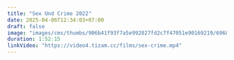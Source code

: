```yaml
---
title: "Sex Und Crime 2022"
date: 2025-04-06T12:34:03+07:00
draft: false
image: "images/cms/thumbs/906b41f93f7a5e992827fd2c7f47051e90169219/69681_seks_i_prestupnost_240_335_0_70.jpg"
duration: 1:52:15
linkVideo: "https://video4.tizam.cc/films/sex-crime.mp4"
---
```


